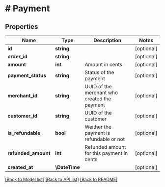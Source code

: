 # # Payment

## Properties

Name | Type | Description | Notes
------------ | ------------- | ------------- | -------------
**id** | **string** |  | [optional]
**order_id** | **string** |  | [optional]
**amount** | **int** | Amount in cents | [optional]
**payment_status** | **string** | Status of the payment | [optional]
**merchant_id** | **string** | UUID of the merchant who created the payment | [optional]
**customer_id** | **string** | UUID of the customer | [optional]
**is_refundable** | **bool** | Weither the payment is refundable or not | [optional]
**refunded_amount** | **int** | Refunded amount for this payment in cents | [optional]
**created_at** | **\DateTime** |  | [optional]

[[Back to Model list]](../../README.md#models) [[Back to API list]](../../README.md#endpoints) [[Back to README]](../../README.md)
